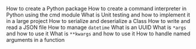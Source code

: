 How to create a Python package
How to create a command interpreter in Python using the cmd module
What is Unit testing and how to implement it in a large project
How to serialize and deserialize a Class
How to write and read a JSON file
How to manage `datetime`
What is an UUID
What is `*args` and how to use it
What is `**kwargs` and how to use it
How to handle named arguments in a function
